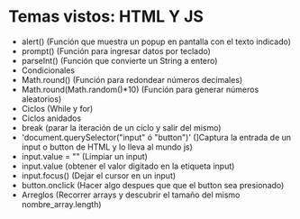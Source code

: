 # Temas vistos: HTML Y JS

- alert() (Función que muestra un popup en pantalla con el texto indicado)
- prompt() (Función para ingresar datos por teclado)
- parseInt() (Función que convierte un String a entero)
- Condicionales
- Math.round() (Función para redondear números decimales)
- Math.round(Math.random()*10) (Función para generar números aleatorios)
- Ciclos (While y for)
- Ciclos anidados
- break (parar la iteración de un ciclo y salir del mismo)
- 'document.querySelector("input" ó "button")' (]Captura la entrada de un input o button de HTML y lo lleva al mundo js)
- input.value = "" (Limpiar un input)
- input.value (obtener el valor digitado en la etiqueta input)
- input.focus() (Dejar el cursor en un input)
- button.onclick (Hacer algo despues que que el button sea presionado)
- Arreglos (Recorrer arrays y descubrir el tamaño del mismo nombre_array.length)
